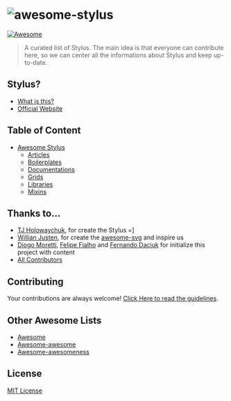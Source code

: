 # ![awesome-stylus](https://cdn.rawgit.com/diogomoretti/awesome-stylus/logo.svg)

[![Awesome](https://cdn.rawgit.com/sindresorhus/awesome/d7305f38d29fed78fa85652e3a63e154dd8e8829/media/badge.svg)](https://github.com/sindresorhus/awesome)

> A curated list of Stylus. The main idea is that everyone can contribute here, so we can center all the informations about Stylus and keep up-to-date.

## Stylus?

- [What is this?](https://en.wikipedia.org/wiki/Stylus_(stylesheet_language))
- [Official Website](http://stylus-lang.com)

## Table of Content
- [Awesome Stylus](#table-of-content)
  - [Articles](topics/articles.md)
  - [Boilerplates](topics/boilerplates.md)
  - [Documentations](topics/documentations.md)
  - [Grids](topics/grids.md)
  - [Libraries](topics/libraries.md)
  - [Mixins](topics/mixins.md)  

## Thanks to...

* [TJ Holowaychuk](https://github.com/tj), for create the Stylus =]
* [Willian Justen](https://github.com/willianjusten), for create the [awesome-svg](https://github.com/willianjusten/awesome-svg) and inspire us
* [Diogo Moretti](https://github.com/diogomoretti), [Felipe Fialho](https://github.com/LFeh) and [Fernando Daciuk](https://github.com/fdaciuk) for initialize this project with content
* [All Contributors](https://github.com/diogomoretti/awesome-stylus/graphs/contributors)

## Contributing

Your contributions are always welcome! [Click Here to read the guidelines](contributing.md).

## Other Awesome Lists

* [Awesome](https://github.com/sindresorhus/awesome)
* [Awesome-awesome](https://github.com/emijrp/awesome-awesome)
* [Awesome-awesomeness](https://github.com/bayandin/awesome-awesomeness)

## License

[MIT License](license)